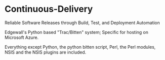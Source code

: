 Continuous-Delivery
===================

Reliable Software Releases through Build, Test, and Deployment Automation

Edgewall's Python based "Trac/Bitten" system; Specific for hosting on Microsoft Azure.


Everything except Python, the python bitten script, Perl, the Perl modules, NSIS and the NSIS plugins are included.


